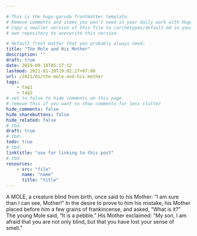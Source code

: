 ```yaml
---

# This is the hugo-garuda frontmatter template.
# Remove comments and items you won't need in your daily work with Hugo.
# Copy a smaller version of this file to /archetypes/default.md in your
# own repository to overwrite this version.

# default front matter that you probably always need:
title: "The Mole and His Mother"
description: ""
draft: true
date: 2019-09-18T05:17:12
lastmod: 2021-01-20T19:02:27+07:00
url: /2021/01/the-mole-and-his-mother
tags:
    - tag1
    - tag2
# set to false to hide comments on this page
# remove this if you want to show comments for less clutter
hide_comments: false
hide_sharebuttons: false
hide_related: false
# tbd.
draft: true
# tbd.
todo: true
# tbd.
linktitle: "use for linking to this post"
# tbd.
resources:
    - src: "file"
      name: "name"
      title: "title"
---
```

A MOLE, a creature blind from birth, once said to his Mother: “I am sure than I can see, Mother!” In the desire to prove to him his mistake, his Mother placed before him a few grains of frankincense, and asked, “What is it?” The young Mole said, “It is a pebble.” His Mother exclaimed: “My son, I am afraid that you are not only blind, but that you have lost your sense of smell.”

